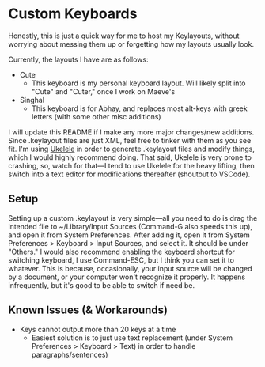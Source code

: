 <h1>Custom Keyboards</h1>

<p>Honestly, this is just a quick way for me to host my Keylayouts, without worrying about messing them up or forgetting how my layouts usually look.</p>

<p>Currently, the layouts I have are as follows:</p>
 <ul>
  <li>Cute
    <ul><li>This keyboard is my personal keyboard layout. Will likely split into "Cute" and "Cuter," once I work on Maeve's</li></ul>
  </li>
  <li>Singhal
     <ul><li>This keyboard is for Abhay, and replaces most alt-keys with greek letters (with some other misc additions)</li></ul>
   </li>
 </ul>
 
 <p>I will update this README if I make any more major changes/new additions. Since .keylayout files are just XML, feel free to tinker with them as you see fit. I'm using <a href="http://scripts.sil.org/cms/scripts/page.php?site_id=nrsi&id=ukelele">Ukelele</a> in order to generate .keylayout files and modify things, which I would highly recommend doing. That said, Ukelele is very prone to crashing, so, watch for that—I tend to use Ukelele for the heavy lifting, then switch into a text editor for modifications thereafter (shoutout to VSCode).</p>
 
 <h2>Setup</h2>
 
 Setting up a custom .keylayout is very simple—all you need to do is drag the intended file to ~/Library/Input Sources (Command-G also speeds this up), and open it from System Preferences. After adding it, open it from System Preferences > Keyboard > Input Sources, and select it. It should be under "Others." I would also recommend enabling the keyboard shortcut for switching keyboard, I use Command-ESC, but I think you can set it to whatever. This is because, occasionally, your input source will be changed by a document, or your computer won't recognize it properly. It happens infrequently, but it's good to be able to switch if need be.
 
 <h2>Known Issues (& Workarounds)</h2>

<ul>
  <li>Keys cannot output more than 20 keys at a time<ul><li>Easiest solution is to just use text replacement (under System Preferences > Keyboard > Text) in order to handle paragraphs/sentences)</li></ul>
  </li>
</ul>
